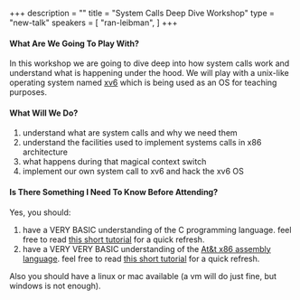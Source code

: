 +++
description = ""
title = "System Calls Deep Dive Workshop"
type = "new-talk"
speakers = [
        "ran-leibman",
]
+++
<h4>What Are We Going To Play With?</h4>

<p>In this workshop we are going to dive deep into how system calls work and understand what is happening under the hood.
We will play with a unix-like operating system named <a href="https://pdos.csail.mit.edu/6.828/2012/xv6.html">xv6</a> which is being used as an OS for teaching purposes.</p>

<h4>What Will We Do?</h4>

<ol>
  <li>understand what are system calls and why we need them</li>
  <li>understand the facilities used to implement systems calls in x86 architecture</li>
  <li>what happens during that magical context switch</li>
  <li>implement our own system call to xv6 and hack the xv6 OS</li>
</ol>

<h4>Is There Something I Need To Know Before Attending?</h4>

<p>Yes, you should:</p>

<ol>
  <li>have a VERY BASIC understanding of the C programming language. feel free to read <a href="https://www.tutorialspoint.com/cprogramming/c_basic_syntax.htm">this short tutorial</a> for a quick refresh.</li>
  <li>have a VERY VERY BASIC understanding of the <a href="https://en.wikibooks.org/wiki/X86_Assembly/GAS_Syntax">At&amp;t x86 assembly language</a>. feel free to read <a href="https://www.tutorialspoint.com/assembly_programming/assembly_basic_syntax.htm">this short tutorial</a> for a quick refresh.</li>
</ol>

<p>Also you should have a linux or mac available (a vm will do just fine, but windows is not enough).</p>